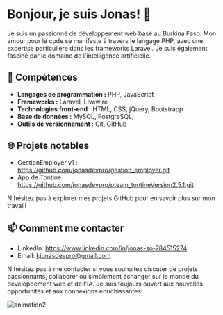 # Bonjour, je suis Jonas! 👋

Je suis un passionné de développement web basé au Burkina Faso. Mon amour pour le code se manifeste à travers le langage PHP, avec une expertise particulière dans les frameworks Laravel. Je suis également fasciné par le domaine de l'intelligence artificielle.

## 🚀 Compétences
- **Langages de programmation :** PHP, JavaScript
- **Frameworks :** Laravel, Livewire
- **Technologies front-end :** HTML, CSS, jQuery, Bootstrapp
- **Base de données :** MySQL, PostgreSQL,
- **Outils de versionnement :** Git, GitHub

## 🌐 Projets notables
- GestionEmployer v1 : https://github.com/jonasdevpro/gestion_employer.git 
- App de Tontine https://github.com/jonasdevpro/pteam_tontineVersion2.5.1.git

N'hésitez pas à explorer mes projets GitHub pour en savoir plus sur mon travail!

## 📫 Comment me contacter
- LinkedIn: https://www.linkedin.com/in/jonas-so-784515274
- Email: kjonasdevpro@gmail.com

N'hésitez pas à me contacter si vous souhaitez discuter de projets passionnants, collaborer ou simplement échanger sur le monde du développement web et de l'IA. Je suis toujours ouvert aux nouvelles opportunités et aux connexions enrichissantes!

![animation2](https://github.com/jonasdevpro/jonasdevpro/assets/142751744/123bf736-b2d3-47d8-b7d8-8cb0889a22d6)
